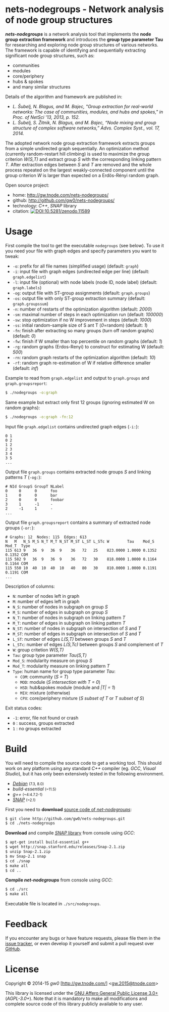 nets-nodegroups - Network analysis of node group structures
===========================================================

***nets-nodegroups*** is a network analysis tool that implements the **node group extraction framework** and introduces the **group type parameter Tau** for researching and exploring node group structures of various networks. The framework is capable of identifying and sequentially extracting significant node group structures, such as:

- communities
- modules
- core/periphery
- hubs & spokes
- and many similar structures

Details of the algorithm and framework are published in:

- *L. Šubelj, N. Blagus, and M. Bajec, "Group extraction for real-world networks: The case of communities, modules, and hubs and spokes," in Proc. of NetSci '13, 2013, p. 152.*
- *L. Šubelj, S. Žitnik, N. Blagus, and M. Bajec, “Node mixing and group structure of complex software networks,” Advs. Complex Syst., vol. 17, 2014.*

The adopted network node group extraction framework extracts groups from a simple undirected graph sequentially. An optimization method (currently random-restart hill climbing) is used to maximize the group criterion *W(S,T)* and extract group *S* with the corresponding linking pattern *T*. After extraction edges between *S* and *T* are removed and the whole process repeated on the largest weakly-connected component until the group criterion *W* is larger than expected on a Erdös-Rényi random graph.

Open source project:

- <i class="fa fa-fw fa-home"></i> home: <http://gw.tnode.com/nets-nodegroups/>
- <i class="fa fa-fw fa-github-square"></i> github: <http://github.com/gw0/nets-nodegroups/>
- <i class="fa fa-fw fa-laptop"></i> technology: *C++*, *SNAP* library
- <i class="fa fa-fw fa-bookmark-o"></i> citation: [![DOI:10.5281/zenodo.11589](http://zenodo.org/badge/doi/10.5281/zenodo.11589.png)](http://dx.doi.org/10.5281/zenodo.11589)


Usage
=====

First compile the tool to get the executable `nodegroups` (see below). To use it you need your file with graph edges and specify parameters you want to tweak:

- `-o`: prefix for all file names (simplified usage) (default: `graph`)
- `-i`: input file with graph edges (undirected edge per line) (default: `graph.edgelist`)
- `-l`: input file (optional) with node labels (node ID, node label) (default: `graph.labels`)
- `-og`: output file with ST-group assignments (default: `graph.groups`)
- `-os`: output file with only ST-group extraction summary (default: `graph.groupssum`)
- `-n`: number of restarts of the optimization algorithm (default: *2000*)
- `-sm`: maximal number of steps in each optimization run (default: *100000*)
- `-sw`: stop optimization if no W improvement in steps (default: *1000*)
- `-ss`: initial random-sample size of S ant T (*0*=random) (default: *1*)
- `-fn`: finish after extracting so many groups (turn off random graphs) (default: *0*)
- `-fw`: finish if W smaller than top percentile on random graphs (default: *1*)
- `-rg`: random graphs (Erdos-Renyi) to construct for estimating W (default: *500*)
- `-rn`: random graph restarts of the optimization algorithm (default: *10*)
- `-rf`: random graph re-estimation of W if relative difference smaller (default: *inf*)

Example to read from `graph.edgelist` and output to `graph.groups` and `graph.groupsreport`:

```bash
$ ./nodegroups -o:graph
```

Same example but extract only first 12 groups (ignoring estimated W on random graphs):

```bash
$ ./nodegroups -o:graph -fn:12
```

Input file `graph.edgelist` contains undirected graph edges (`-i:`):

```
0 1
0 2
1 2
2 3
3 4
3 5
...
```

Output file `graph.groups` contains extracted node groups *S* and linking patterns *T* (`-og:`):

```
# NId GroupS GroupT NLabel
0     0      0      foo
1     0      0      bar
2     0      0      foobar
3     1      -1     -
2     -1     1      -
...
```

Output file `graph.groupsreport` contains a summary of extracted node groups (`-or:`):

```
# Graphs: 12  Nodes: 115  Edges: 613
N   M   N_S M_S N_T M_T N_ST M_ST L_ST L_STc W        Tau    Mod_S  Mod_T  Type
115 613 9   36  9   36  9    36   72   25    823.0000 1.0000 0.1352 0.1352 COM
115 582 9   36  9   36  9    36   72   30    818.0000 1.0000 0.1164 0.1164 COM
115 550 10  40  10  40  10   40   80   30    810.0000 1.0000 0.1191 0.1191 COM
...
```

Description of columns:

- `N`: number of nodes left in graph
- `M`: number of edges left in graph
- `N_S`: number of nodes in subgraph on group *S*
- `M_S`: number of edges in subgraph on group *S*
- `N_T`: number of nodes in subgraph on linking pattern *T*
- `M_T`: number of edges in subgraph on linking pattern *T*
- `N_ST`: number of nodes in subgraph on intersection of *S* and *T*
- `M_ST`: number of edges in subgraph on intersection of *S* and *T*
- `L_ST`: number of edges *L(S,T)* between groups *S* and *T*
- `L_STc`: number of edges *L(S,Tc)* between groups *S* and complement of *T*
- `W`: group critetion *W(S,T)*
- `Tau`: group type parameter *Tau(S,T)*
- `Mod_S`: modularity measure on group *S*
- `Mod_T`: modularity measure on linking pattern *T*
- `Type`: human name for group type parameter *Tau*:
    - `COM`: community (*S = T*)
    - `MOD`: module (*S intersection with T = 0*)
    - `HSD`: hub&spokes module (module and *|T| = 1*)
    - `MIX`: mixture (otherwise)
    - `CPX`: core/periphery mixture (*S subset of T* or *T subset of S*)

Exit status codes:

- `-1`: error, file not found or crash
- `0` : success, groups extracted
- `1` : no groups extracted


Build
=====

You will need to compile the source code to get a working tool. This should work on any platform using any standard *C++* compiler (eg. *GCC*, *Visual Studio*), but it has only been extensively tested in the following environment.

- [*Debian*](http://www.debian.org/) <small>(7.3, 8.0)</small>
- *build-essential* <small>(~11.5)</small>
- *g++* <small>(~4:4.7.2-1)</small>
- [*SNAP*](http://github.com/snap-stanford/snap/) <small>(~2.1)</small>

First you need to **download** [source code of *net-nodegroups*](http://github.com/gw0/nets-nodegroups/):

```bash
$ git clone http://github.com/gw0/nets-nodegroups.git
$ cd ./nets-nodegroups
```

**Download** and compile [*SNAP* library](http://github.com/snap-stanford/snap/) from console using *GCC*:

```bash
$ apt-get install build-essential g++
$ wget http://snap.stanford.edu/releases/Snap-2.1.zip
$ unzip Snap-2.1.zip
$ mv Snap-2.1 snap
$ cd ./snap
$ make all
$ cd ..
```

**Compile *net-nodegroups*** from console using *GCC*:

```bash
$ cd ./src
$ make all
```

Executable file is located in `./src/nodegroups`.


Feedback
========

If you encounter any bugs or have feature requests, please file them in the [issue tracker](http://github.com/gw0/nets-nodegroups/issues/), or even develop it yourself and submit a pull request over [GitHub](http://github.com/gw0/nets-nodegroups/).


License
=======

Copyright &copy; 2014-15 *gw0* [<http://gw.tnode.com/>] &lt;<gw.2015@tnode.com>&gt;

This library is licensed under the [GNU Affero General Public License 3.0+](LICENSE_AGPL-3.0.txt) (*AGPL-3.0+*). Note that it is mandatory to make all modifications and complete source code of this library publicly available to any user.
